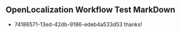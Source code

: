 ## OpenLocalization Workflow Test MarkDown
* 74186571-13ed-42db-9186-edeb4a533d53 
thanks!<!--HONumber=Mar16_HO4-->
